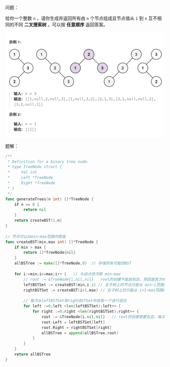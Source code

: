 问题：

给你一个整数 `n` ，请你生成并返回所有由 `n` 个节点组成且节点值从 `1` 到 `n` 互不相同的不同 **二叉搜索树** 。可以按 **任意顺序** 返回答案。

![image-20230826125822720](95.不同的二叉搜索树.assets/image-20230826125822720-16930259041181.png)

题解：

```go
/**
 * Definition for a binary tree node.
 * type TreeNode struct {
 *     Val int
 *     Left *TreeNode
 *     Right *TreeNode
 * }
 */
func generateTrees(n int) []*TreeNode {
    if n == 0 {
        return nil
    }
    return createBST(1,n)
}

// 节点可以从min~max范围内取值
func createBST(min,max int) []*TreeNode {
    if min > max {  
        return []*TreeNode{nil}
    }
    allBSTree := make([]*TreeNode,0)  // 存储所有可能的BST

    for i:=min;i<=max;i++ {   // 头结点依次取 min~max
        // root := &TreeNode{i,nil,nil}   root的创建不能放到这，原因是其为地址型而非值类型
        leftBSTSet := createBST(min,i-1) // 左子树上的节点只能从 min~i范围内取值
        rightBSTSet := createBST(i+1,max) // 右子树上的只能从 i+1~max范围内取值

        // 每次从leftBSTSet和rightBSTSet中各取一个进行组合
        for left :=0;left <len(leftBSTSet);left++ {
            for right :=0;right <len(rightBSTSet);right++ {
                root := &TreeNode{i,nil,nil}   // root的创建需要在这，每次都创建一个新的，而非复用上面的
                root.Left = leftBSTSet[left]
                root.Right = rightBSTSet[right]
                allBSTree = append(allBSTree,root)
            }
        } 
    }
    return allBSTree
}
```

